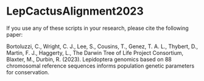 # LepCactusAlignment2023

If you use any of these scripts in your research, please cite the following paper: 

Bortoluzzi, C., Wright, C. J., Lee, S., Cousins, T., Genez, T. A. L., Thybert, D., Martin, F. J., Haggerty, L., The Darwin Tree of Life Project Consortium, Blaxter, M., Durbin, R. (2023). Lepidoptera genomics based on 88 chromosomal reference sequences informs population genetic parameters for conservation. 

